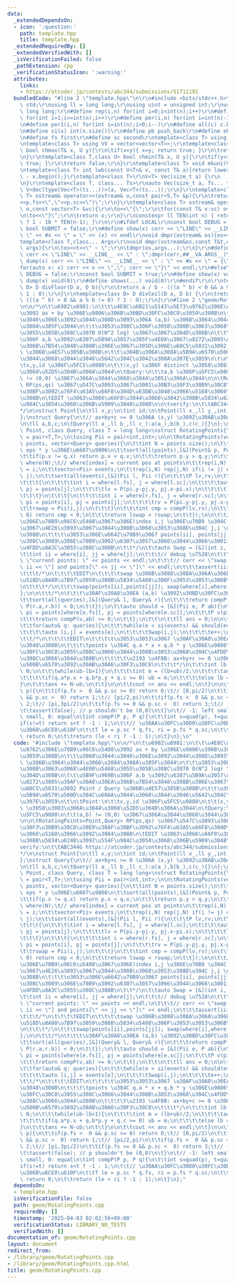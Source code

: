 ```yaml
---
data:
  _extendedDependsOn:
  - icon: ':question:'
    path: template.hpp
    title: template.hpp
  _extendedRequiredBy: []
  _extendedVerifiedWith: []
  _isVerificationFailed: false
  _pathExtension: cpp
  _verificationStatusIcon: ':warning:'
  attributes:
    links:
    - https://atcoder.jp/contests/abc344/submissions/51711191
  bundledCode: "#line 2 \"template.hpp\"\n\r\n#include <bits/stdc++.h>\r\nusing namespace\
    \ std;\r\nusing ll = long long;\r\nusing uint = unsigned int;\r\nusing ull = unsigned\
    \ long long;\r\n#define rep(i,n) for(int i=0;i<int(n);i++)\r\n#define rep1(i,n)\
    \ for(int i=1;i<=int(n);i++)\r\n#define per(i,n) for(int i=int(n)-1;i>=0;i--)\r\
    \n#define per1(i,n) for(int i=int(n);i>0;i--)\r\n#define all(c) c.begin(),c.end()\r\
    \n#define si(x) int(x.size())\r\n#define pb push_back\r\n#define eb emplace_back\r\
    \n#define fs first\r\n#define sc second\r\ntemplate<class T> using V = vector<T>;\r\
    \ntemplate<class T> using VV = vector<vector<T>>;\r\ntemplate<class T,class U>\
    \ bool chmax(T& x, U y){\r\n\tif(x<y){ x=y; return true; }\r\n\treturn false;\r\
    \n}\r\ntemplate<class T,class U> bool chmin(T& x, U y){\r\n\tif(y<x){ x=y; return\
    \ true; }\r\n\treturn false;\r\n}\r\ntemplate<class T> void mkuni(V<T>& v){sort(all(v));v.erase(unique(all(v)),v.end());}\r\
    \ntemplate<class T> int lwb(const V<T>& v, const T& a){return lower_bound(all(v),a)\
    \ - v.begin();}\r\ntemplate<class T>\r\nV<T> Vec(size_t a) {\r\n    return V<T>(a);\r\
    \n}\r\ntemplate<class T, class... Ts>\r\nauto Vec(size_t a, Ts... ts) {\r\n  return\
    \ V<decltype(Vec<T>(ts...))>(a, Vec<T>(ts...));\r\n}\r\ntemplate<class S,class\
    \ T> ostream& operator<<(ostream& o,const pair<S,T> &p){\r\n\treturn o<<\"(\"\
    <<p.fs<<\",\"<<p.sc<<\")\";\r\n}\r\ntemplate<class T> ostream& operator<<(ostream&\
    \ o,const vector<T> &vc){\r\n\to<<\"{\";\r\n\tfor(const T& v:vc) o<<v<<\",\";\r\
    \n\to<<\"}\";\r\n\treturn o;\r\n}\r\nconstexpr ll TEN(int n) { return (n == 0)\
    \ ? 1 : 10 * TEN(n-1); }\r\n\r\n#ifdef LOCAL\r\nconst bool DEBUG = true;\r\nconst\
    \ bool SUBMIT = false;\r\n#define show(x) cerr << \"LINE\" << __LINE__ << \" :\
    \ \" << #x << \" = \" << (x) << endl\r\nvoid dmpr(ostream& os){os<<endl;}\r\n\
    template<class T,class... Args>\r\nvoid dmpr(ostream&os,const T&t,const Args&...\
    \ args){\r\n\tos<<t<<\" ~ \";\r\n\tdmpr(os,args...);\r\n}\r\n#define shows(...)\
    \ cerr << \"LINE\" << __LINE__ << \" : \";dmpr(cerr,##__VA_ARGS__)\r\n#define\
    \ dump(x) cerr << \"LINE\" << __LINE__ << \" : \" << #x << \" = {\";  \\\r\n\t\
    for(auto v: x) cerr << v << \",\"; cerr << \"}\" << endl;\r\n#else\r\nconst bool\
    \ DEBUG = false;\r\nconst bool SUBMIT = true;\r\n#define show(x) void(0)\r\n#define\
    \ dump(x) void(0)\r\n#define shows(...) void(0)\r\n#endif\r\n\r\ntemplate<class\
    \ D> D divFloor(D a, D b){\r\n\treturn a / b - (((a ^ b) < 0 && a % b != 0) ?\
    \ 1 : 0);\r\n}\r\ntemplate<class D> D divCeil(D a, D b) {\r\n\treturn a / b +\
    \ (((a ^ b) > 0 && a % b != 0) ? 1 : 0);\r\n}\r\n#line 2 \"geom/RotatingPoints.cpp\"\
    \n\n/*\n\t\u6982\u8981:\n\t\t\u4E8C\u6B21\u5143\u5E73\u9762\u306E\u70B9\u96C6\u5408\
    \u3092 ax + by \u306E\u9806\u306B\u30BD\u30FC\u30C8\u3059\u308B\n\t\t\u3068\u3044\
    \u3046\u306E\u3092\u3044\u308D\u3093\u306A (a,b) \u306B\u3064\u3044\u3066\u3084\
    \u308A\u305F\u3044\n\t\t\u3053\u308C\u306F\u3050\u308B\u3063\u3068\u4E00\u5468\
    \u3055\u305B\u308C\u3070 O(N^2 log) \u3067\u3067\u304D\u308B\n\t\t\u5B9F\u969B\
    \u306F a,b \u3092\u6307\u5B9A\u3057\u305F\u4E0A\u3067\u8272\u3005\u30AF\u30A8\u30EA\
    \u306B\u7B54\u3048\u308B\u306E\u3067\u305D\u306E\u60C5\u5831\u3092 Point / Query\
    \ \u306B\u4E57\u305B\u308B\n\t\t\u304B\u306A\u308A\u5B9A\u6570\u500D\u304C\u60AA\
    \u3044\u3068\u3044\u3046\u5642\u304C\u3042\u308A\u307E\u3059\n\t\n\tPoint:\n\t\
    \tx,y,id \u306F\u5FC5\u9808\n\t\t(x,y) \u306F distinct \u3058\u3083\u306A\u3044\
    \u3068\u52D5\u304B\u306A\u3044\n\tQuery:\n\t\ta,b \u306F\u5FC5\u9808\n\t\t(a,b)\
    \ != (0,0) \u3067\u306A\u3044\u3068\u3044\u3051\u306A\u3044\n\n\tRotatingPoints<Point,Query>\
    \ RP(ps,qs) \u3067\u547C\u3093\u3067\u3001\u30B3\u30F3\u30B9\u30C8\u30E9\u30AF\
    \u30BF\u3092\u76F4\u63A5\u66F8\u304D\u63DB\u3048\u3066\u5168\u3066\u3092\u3084\
    \u308B\n\tEDIT \u3063\u3066\u66F8\u3044\u3066\u3042\u308B\u5834\u6240\u3092\u554F\
    \u984C\u3054\u3068\u306B\u5909\u3048\u308B\n\n\tverify:\n\t\tABC344G https://atcoder.jp/contests/abc344/submissions/51711191\n\
    */\n\nstruct Point{\n\tll x,y;\n\tint id;\n\tPoint(ll x_,ll y_,int id_):x(x_),y(y_),id(id_){}\n\
    };\nstruct Query{\n\t// ax+by+c >= 0 \u306A (x,y) \u3092\u30AB\u30A6\u30F3\u30C8\
    \n\tll a,b,c;\n\tQuery(ll a_,ll b_,ll c_):a(a_),b(b_),c(c_){}\n};\n\n\ntemplate<class\
    \ Point, class Query, class T = long long>\nstruct RotatingPoints{\n\tusing P\
    \ = pair<T,T>;\n\tusing Pii = pair<int,int>;\n\n\tRotatingPoints(vector<Point>\
    \ points, vector<Query> queries){\n\t\tint N = points.size();\n\t\t// 1 * x -\
    \ eps * y \u306E\u6607\u9806\n\t\tsort(all(points),[&](Point& p, Point& q){\n\t\
    \t\tif(p.x != q.x) return p.x < q.x;\n\t\t\treturn p.y > q.y;\n\t\t});\n\t\tV<int>\
    \ where(N);\t// where[index] = current pos at points\n\t\trep(i,N) where[points[i].id]\
    \ = i;\n\t\tvector<Pii> events;\n\t\trep(i,N) rep(j,N) if(i != j) events.eb(i,\
    \ j);\n\t\tsort(all(events),[&](Pii l, Pii r){\n\t\t\tP lv,rv;\n\t\t\tPii lswap,rswap;\n\
    \t\t\t{\n\t\t\t\tint i = where[l.fs], j = where[l.sc];\n\t\t\t\tauto& pi = points[i],\
    \ pj = points[j];\n\t\t\t\tlv = P(pi.y-pj.y, pj.x-pi.x);\n\t\t\t\tlswap = Pii(i,j);\n\
    \t\t\t}\n\t\t\t{\n\t\t\t\tint i = where[r.fs], j = where[r.sc];\n\t\t\t\tauto&\
    \ pi = points[i], pj = points[j];\n\t\t\t\trv = P(pi.y-pj.y, pj.x-pi.x);\n\t\t\
    \t\trswap = Pii(i,j);\n\t\t\t}\n\t\t\tint cmp = compP(lv,rv);\n\t\t\tif(cmp !=\
    \ 0) return cmp < 0;\n\t\t\treturn lswap < rswap;\n\t\t});\n\n\t\t/*\n\t\t\t(\u5143\
    \u306E\u70B9\u96C6\u5408\u3067\u306E)index i,j \u306E\u70B9 \u304C i,j \u306E\u9806\
    \u3067\u4E26\u3093\u3067\u3044\u308B\u3068\u3053\u308D\u304C j,i \u306B\u5909\u308F\
    \u308B\n\t\t\t\u3053\u306E\u6642\u70B9\u3067 points[ii], points[jj] \u304C\u3053\
    \u308C\u3089\u306E\u70B9\u3092\u6307\u3057\u3066\u3044\u3066\u3001ii+1 == jj \u304C\
    \u4FDD\u8A3C\u3055\u308C\u308B\n\t\t*/\n\t\tauto Swap = [&](int i, int j){\n\t\
    \t\tint ii = where[i], jj = where[j];\n\t\t\t// debug \u7528\n\t\t\t// cerr <<\
    \ \"current points: \" << points << endl;\n\t\t\t// cerr << \"swap points[\" <<\
    \ ii << \"] and points[\" << jj << \"]\" << endl;\n\t\t\tassert(ii+1 == jj);\n\
    \t\t\t/*\n\t\t\t\tEDIT\n\t\t\t\tswap \u306B\u3088\u308A\u306A\u306B\u304B\u3092\
    \u518D\u8A08\u7B97\u3059\u308B\u5834\u5408\u306F\u3053\u3053\u306B\u66F8\u304F\
    \n\t\t\t*/\n\t\t\tswap(points[ii],points[jj]); swap(where[i],where[j]);\n\t\t\
    };\n\n\t\t/*\n\t\t\t\u30AF\u30A8\u30EA (a,b) \u3092\u30BD\u30FC\u30C8\n\t\t*/\n\
    \t\tsort(all(queries),[&](Query& l, Query& r){\n\t\t\treturn compP(P(l.a,l.b),\
    \ P(r.a,r.b)) < 0;\n\t\t});\n\t\tauto should = [&](Pii e, P ab){\n\t\t\tPoint&\
    \ pi = points[where[e.fs]], pj = points[where[e.sc]];\n\t\t\tP v(pi.y-pj.y, pj.x-pi.x);\n\
    \t\t\treturn compP(v,ab) <= 0;\n\t\t};\n\t\t\n\t\tll ans = 0;\n\n\t\tint e = 0;\n\
    \t\tfor(auto& q: queries){\n\t\t\twhile(e < si(events) && should(events[e],P(q.a,q.b))){\n\
    \t\t\t\tauto [i,j] = events[e];\n\t\t\t\tSwap(i,j);\n\t\t\t\te++;\n\t\t\t}\n\t\
    \t\t/*\n\t\t\t\tEDIT\n\t\t\t\t\u3053\u3053\u3067 \u30AF\u30A8\u30EA q \u306B\u7B54\
    \u3048\u308B\n\t\t\t\tpoints \u304C q.a * x + q.b * y \u306E\u9806\u306B\u30BD\
    \u30FC\u30C8\u3055\u308C\u3066\u3044\u308B\u3053\u3068\u304C\u4FDD\u8A3C\u3055\
    \u308C\u3066\u3044\u308B\n\t\t\t\t\u2193 \u4F8B: ax+by+c >= 0 \u306A (x,y) \u306E\
    \u500B\u6570\u3092\u30AB\u30A6\u30F3\u30C8\n\t\t\t*/\n\t\t\tint lb = -1, ub =\
    \ N;\n\t\t\twhile(ub-lb>1){\n\t\t\t\tint m = (lb+ub)/2;\n\t\t\t\tauto& p = points[m];\n\
    \t\t\t\tif(q.a*p.x + q.b*p.y + q.c >= 0) ub = m;\n\t\t\t\telse lb = m;\n\t\t\t\
    }\n\t\t\tans += N-ub;\n\t\t}\n\n\t\tcout << ans << endl;\n\t}\n\n\tint quad(P\
    \ p){\n\t\tif(p.fs >  0 && p.sc >= 0) return 0;\t// [0,pi/2)\n\t\tif(p.fs <= 0\
    \ && p.sc >  0) return 1;\t// [pi/2,pi)\n\t\tif(p.fs <  0 && p.sc <= 0) return\
    \ 2;\t// [pi,3pi/2)\n\t\tif(p.fs >= 0 && p.sc <  0) return 3;\t// [3pi/2,2pi)\n\
    \t\tassert(false); // p shouldn't be (0,0)\n\t}\n\t// -1: left small, 1: right\
    \ small, 0: equal\n\tint compP(P p, P q){\n\t\tint s=quad(p), t=quad(q);\n\t\t\
    if(s!=t) return s<t ? -1 : 1;\n\t\t// \u30AA\u30FC\u30D0\u30FC\u30D5\u30ED\u30FC\
    \u306B\u6CE8\u610F\n\t\tT le = p.sc * q.fs, ri = p.fs * q.sc;\n\t\tif(le == ri)\
    \ return 0;\n\t\treturn (le < ri ? -1 : 1);\n\t}\n};\n"
  code: "#include \"template.hpp\"\n\n/*\n\t\u6982\u8981:\n\t\t\u4E8C\u6B21\u5143\u5E73\
    \u9762\u306E\u70B9\u96C6\u5408\u3092 ax + by \u306E\u9806\u306B\u30BD\u30FC\u30C8\
    \u3059\u308B\n\t\t\u3068\u3044\u3046\u306E\u3092\u3044\u308D\u3093\u306A (a,b)\
    \ \u306B\u3064\u3044\u3066\u3084\u308A\u305F\u3044\n\t\t\u3053\u308C\u306F\u3050\
    \u308B\u3063\u3068\u4E00\u5468\u3055\u305B\u308C\u3070 O(N^2 log) \u3067\u3067\
    \u304D\u308B\n\t\t\u5B9F\u969B\u306F a,b \u3092\u6307\u5B9A\u3057\u305F\u4E0A\u3067\
    \u8272\u3005\u30AF\u30A8\u30EA\u306B\u7B54\u3048\u308B\u306E\u3067\u305D\u306E\
    \u60C5\u5831\u3092 Point / Query \u306B\u4E57\u305B\u308B\n\t\t\u304B\u306A\u308A\
    \u5B9A\u6570\u500D\u304C\u60AA\u3044\u3068\u3044\u3046\u5642\u304C\u3042\u308A\
    \u307E\u3059\n\t\n\tPoint:\n\t\tx,y,id \u306F\u5FC5\u9808\n\t\t(x,y) \u306F distinct\
    \ \u3058\u3083\u306A\u3044\u3068\u52D5\u304B\u306A\u3044\n\tQuery:\n\t\ta,b \u306F\
    \u5FC5\u9808\n\t\t(a,b) != (0,0) \u3067\u306A\u3044\u3068\u3044\u3051\u306A\u3044\
    \n\n\tRotatingPoints<Point,Query> RP(ps,qs) \u3067\u547C\u3093\u3067\u3001\u30B3\
    \u30F3\u30B9\u30C8\u30E9\u30AF\u30BF\u3092\u76F4\u63A5\u66F8\u304D\u63DB\u3048\
    \u3066\u5168\u3066\u3092\u3084\u308B\n\tEDIT \u3063\u3066\u66F8\u3044\u3066\u3042\
    \u308B\u5834\u6240\u3092\u554F\u984C\u3054\u3068\u306B\u5909\u3048\u308B\n\n\t\
    verify:\n\t\tABC344G https://atcoder.jp/contests/abc344/submissions/51711191\n\
    */\n\nstruct Point{\n\tll x,y;\n\tint id;\n\tPoint(ll x_,ll y_,int id_):x(x_),y(y_),id(id_){}\n\
    };\nstruct Query{\n\t// ax+by+c >= 0 \u306A (x,y) \u3092\u30AB\u30A6\u30F3\u30C8\
    \n\tll a,b,c;\n\tQuery(ll a_,ll b_,ll c_):a(a_),b(b_),c(c_){}\n};\n\n\ntemplate<class\
    \ Point, class Query, class T = long long>\nstruct RotatingPoints{\n\tusing P\
    \ = pair<T,T>;\n\tusing Pii = pair<int,int>;\n\n\tRotatingPoints(vector<Point>\
    \ points, vector<Query> queries){\n\t\tint N = points.size();\n\t\t// 1 * x -\
    \ eps * y \u306E\u6607\u9806\n\t\tsort(all(points),[&](Point& p, Point& q){\n\t\
    \t\tif(p.x != q.x) return p.x < q.x;\n\t\t\treturn p.y > q.y;\n\t\t});\n\t\tV<int>\
    \ where(N);\t// where[index] = current pos at points\n\t\trep(i,N) where[points[i].id]\
    \ = i;\n\t\tvector<Pii> events;\n\t\trep(i,N) rep(j,N) if(i != j) events.eb(i,\
    \ j);\n\t\tsort(all(events),[&](Pii l, Pii r){\n\t\t\tP lv,rv;\n\t\t\tPii lswap,rswap;\n\
    \t\t\t{\n\t\t\t\tint i = where[l.fs], j = where[l.sc];\n\t\t\t\tauto& pi = points[i],\
    \ pj = points[j];\n\t\t\t\tlv = P(pi.y-pj.y, pj.x-pi.x);\n\t\t\t\tlswap = Pii(i,j);\n\
    \t\t\t}\n\t\t\t{\n\t\t\t\tint i = where[r.fs], j = where[r.sc];\n\t\t\t\tauto&\
    \ pi = points[i], pj = points[j];\n\t\t\t\trv = P(pi.y-pj.y, pj.x-pi.x);\n\t\t\
    \t\trswap = Pii(i,j);\n\t\t\t}\n\t\t\tint cmp = compP(lv,rv);\n\t\t\tif(cmp !=\
    \ 0) return cmp < 0;\n\t\t\treturn lswap < rswap;\n\t\t});\n\n\t\t/*\n\t\t\t(\u5143\
    \u306E\u70B9\u96C6\u5408\u3067\u306E)index i,j \u306E\u70B9 \u304C i,j \u306E\u9806\
    \u3067\u4E26\u3093\u3067\u3044\u308B\u3068\u3053\u308D\u304C j,i \u306B\u5909\u308F\
    \u308B\n\t\t\t\u3053\u306E\u6642\u70B9\u3067 points[ii], points[jj] \u304C\u3053\
    \u308C\u3089\u306E\u70B9\u3092\u6307\u3057\u3066\u3044\u3066\u3001ii+1 == jj \u304C\
    \u4FDD\u8A3C\u3055\u308C\u308B\n\t\t*/\n\t\tauto Swap = [&](int i, int j){\n\t\
    \t\tint ii = where[i], jj = where[j];\n\t\t\t// debug \u7528\n\t\t\t// cerr <<\
    \ \"current points: \" << points << endl;\n\t\t\t// cerr << \"swap points[\" <<\
    \ ii << \"] and points[\" << jj << \"]\" << endl;\n\t\t\tassert(ii+1 == jj);\n\
    \t\t\t/*\n\t\t\t\tEDIT\n\t\t\t\tswap \u306B\u3088\u308A\u306A\u306B\u304B\u3092\
    \u518D\u8A08\u7B97\u3059\u308B\u5834\u5408\u306F\u3053\u3053\u306B\u66F8\u304F\
    \n\t\t\t*/\n\t\t\tswap(points[ii],points[jj]); swap(where[i],where[j]);\n\t\t\
    };\n\n\t\t/*\n\t\t\t\u30AF\u30A8\u30EA (a,b) \u3092\u30BD\u30FC\u30C8\n\t\t*/\n\
    \t\tsort(all(queries),[&](Query& l, Query& r){\n\t\t\treturn compP(P(l.a,l.b),\
    \ P(r.a,r.b)) < 0;\n\t\t});\n\t\tauto should = [&](Pii e, P ab){\n\t\t\tPoint&\
    \ pi = points[where[e.fs]], pj = points[where[e.sc]];\n\t\t\tP v(pi.y-pj.y, pj.x-pi.x);\n\
    \t\t\treturn compP(v,ab) <= 0;\n\t\t};\n\t\t\n\t\tll ans = 0;\n\n\t\tint e = 0;\n\
    \t\tfor(auto& q: queries){\n\t\t\twhile(e < si(events) && should(events[e],P(q.a,q.b))){\n\
    \t\t\t\tauto [i,j] = events[e];\n\t\t\t\tSwap(i,j);\n\t\t\t\te++;\n\t\t\t}\n\t\
    \t\t/*\n\t\t\t\tEDIT\n\t\t\t\t\u3053\u3053\u3067 \u30AF\u30A8\u30EA q \u306B\u7B54\
    \u3048\u308B\n\t\t\t\tpoints \u304C q.a * x + q.b * y \u306E\u9806\u306B\u30BD\
    \u30FC\u30C8\u3055\u308C\u3066\u3044\u308B\u3053\u3068\u304C\u4FDD\u8A3C\u3055\
    \u308C\u3066\u3044\u308B\n\t\t\t\t\u2193 \u4F8B: ax+by+c >= 0 \u306A (x,y) \u306E\
    \u500B\u6570\u3092\u30AB\u30A6\u30F3\u30C8\n\t\t\t*/\n\t\t\tint lb = -1, ub =\
    \ N;\n\t\t\twhile(ub-lb>1){\n\t\t\t\tint m = (lb+ub)/2;\n\t\t\t\tauto& p = points[m];\n\
    \t\t\t\tif(q.a*p.x + q.b*p.y + q.c >= 0) ub = m;\n\t\t\t\telse lb = m;\n\t\t\t\
    }\n\t\t\tans += N-ub;\n\t\t}\n\n\t\tcout << ans << endl;\n\t}\n\n\tint quad(P\
    \ p){\n\t\tif(p.fs >  0 && p.sc >= 0) return 0;\t// [0,pi/2)\n\t\tif(p.fs <= 0\
    \ && p.sc >  0) return 1;\t// [pi/2,pi)\n\t\tif(p.fs <  0 && p.sc <= 0) return\
    \ 2;\t// [pi,3pi/2)\n\t\tif(p.fs >= 0 && p.sc <  0) return 3;\t// [3pi/2,2pi)\n\
    \t\tassert(false); // p shouldn't be (0,0)\n\t}\n\t// -1: left small, 1: right\
    \ small, 0: equal\n\tint compP(P p, P q){\n\t\tint s=quad(p), t=quad(q);\n\t\t\
    if(s!=t) return s<t ? -1 : 1;\n\t\t// \u30AA\u30FC\u30D0\u30FC\u30D5\u30ED\u30FC\
    \u306B\u6CE8\u610F\n\t\tT le = p.sc * q.fs, ri = p.fs * q.sc;\n\t\tif(le == ri)\
    \ return 0;\n\t\treturn (le < ri ? -1 : 1);\n\t}\n};"
  dependsOn:
  - template.hpp
  isVerificationFile: false
  path: geom/RotatingPoints.cpp
  requiredBy: []
  timestamp: '2025-04-03 02:02:56+09:00'
  verificationStatus: LIBRARY_NO_TESTS
  verifiedWith: []
documentation_of: geom/RotatingPoints.cpp
layout: document
redirect_from:
- /library/geom/RotatingPoints.cpp
- /library/geom/RotatingPoints.cpp.html
title: geom/RotatingPoints.cpp
---
```

